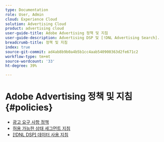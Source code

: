 ```yaml
---
type: Documentation
role: User, Admin
cloud: Experience Cloud
solution: Advertising Cloud
product: advertising cloud
user-guide-title: Adobe Advertising 정책 및 지침
user-guide-description: Advertising DSP 및 [!DNL Advertising Search].
breadcrumb-title: 정책 및 지침
index: true
source-git-commit: ad4ab8b9b0a4b5b1cc4aab540900363d2fe671c2
workflow-type: tm+mt
source-wordcount: '33'
ht-degree: 39%

---
```



# Adobe Advertising 정책 및 지침 {#policies}

+ [광고 요구 사항 정책](/help/policies/ad-requirements-policy.md)
+ [허용 가능한 상태 세그먼트 지침](/help/policies/health-segment-guidelines.md)
+ [[!DNL DSP] 데이터 사용 지침](/help/policies/data-usage-guidelines.md)
